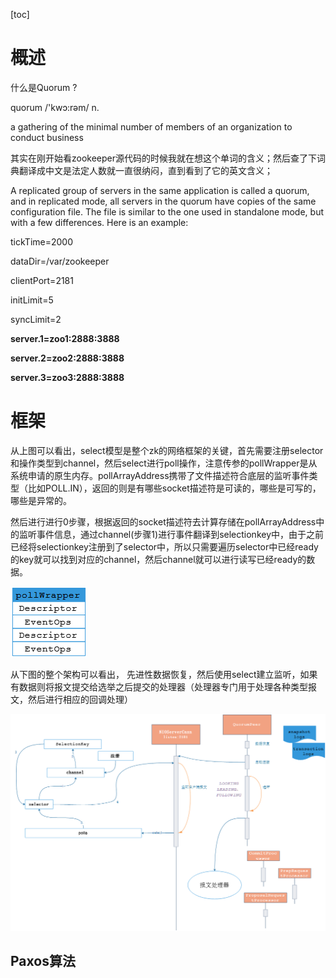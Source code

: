 [toc]

# 概述

什么是Quorum ?

quorum /'kwɔ:rəm/ n.

a gathering of the minimal number of members of an organization to conduct business

 

其实在刚开始看zookeeper源代码的时候我就在想这个单词的含义；然后查了下词典翻译成中文是法定人数就一直很纳闷，直到看到了它的英文含义；

 A replicated group of servers in the same application is called a quorum, and in replicated mode, all servers in the quorum have copies of the same configuration file. The file is similar to the one used in standalone mode, but with a few differences. Here is an example:

 

tickTime=2000

dataDir=/var/zookeeper

clientPort=2181

initLimit=5

syncLimit=2

**server.1=zoo1:2888:3888**

**server.2=zoo2:2888:3888**

**server.3=zoo3:2888:3888**



# 框架



从上图可以看出，select模型是整个zk的网络框架的关键，首先需要注册selector和操作类型到channel，然后select进行poll操作，注意传参的pollWrapper是从系统申请的原生内存。pollArrayAddress携带了文件描述符合底层的监听事件类型（比如POLL.IN），返回的则是有哪些socket描述符是可读的，哪些是可写的，哪些是异常的。

然后进行进行0步骤，根据返回的socket描述符去计算存储在pollArrayAddress中的监听事件信息，通过channel(步骤1)进行事件翻译到selectionkey中，由于之前已经将selectionkey注册到了selector中，所以只需要遍历selector中已经ready的key就可以找到对应的channel，然后channel就可以进行读写已经ready的数据。



![image-20200916230104441](images\image-20200916230104441.png)

从下图的整个架构可以看出，  先进性数据恢复，然后使用select建立监听，如果有数据则将报文提交给选举之后提交的处理器（处理器专门用于处理各种类型报文，然后进行相应的回调处理）



![image-20200916230140116](images\image-20200916230140116.png)

## Paxos算法



